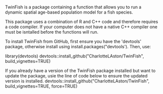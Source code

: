 TwinFish is a package containing a function that allows you to run a dynamic spatial age-based population model for a fish species.

This package uses a combination of R and C++ code and therefore requires a code compiler. If your computer does not have a native C++ compiler one must be isntalled before the functions will run.

To install TwinFish from GitHub, first ensure you have the 'devtools' package, otherwise install using install.packages("devtools'). Then, use:

library(devtools) devtools::install_github("CharlotteLAston/TwinFish", build_vignettes=TRUE)

If you already have a version of the TwinFish package installed but want to update the package, usie the line of code below to ensure the updated version is installed. 
devtools::install_github("CharlotteLAston/TwinFish", build_vignettes=TRUE, force=TRUE)
